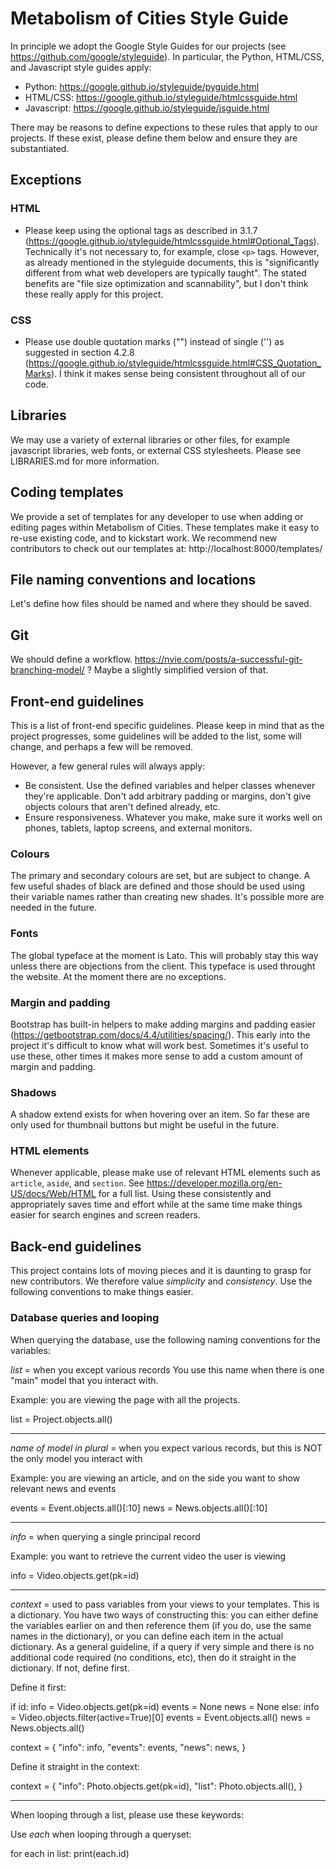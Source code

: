 # Metabolism of Cities Style Guide

In principle we adopt the Google Style Guides for our projects (see https://github.com/google/styleguide). In particular, the Python, HTML/CSS, and Javascript style guides apply:

- Python: https://google.github.io/styleguide/pyguide.html
- HTML/CSS: https://google.github.io/styleguide/htmlcssguide.html
- Javascript: https://google.github.io/styleguide/jsguide.html

There may be reasons to define expections to these rules that apply to our projects. If these exist, please define them below and ensure they are substantiated. 

## Exceptions

### HTML

- Please keep using the optional tags as described in 3.1.7 (https://google.github.io/styleguide/htmlcssguide.html#Optional_Tags). Technically it's not necessary to, for example, close `<p>` tags. However, as already mentioned in the styleguide documents, this is "significantly different from what web developers are typically taught". The stated benefits are "file size optimization and scannability", but I don't think these really apply for this project.

### CSS

- Please use double quotation marks ("") instead of single ('') as suggested in section 4.2.8 (https://google.github.io/styleguide/htmlcssguide.html#CSS_Quotation_Marks). I think it makes sense being consistent throughout all of our code.

## Libraries

We may use a variety of external libraries or other files, for example javascript libraries, web fonts, or external CSS stylesheets. Please see LIBRARIES.md for more information.

## Coding templates

We provide a set of templates for any developer to use when adding or editing pages within Metabolism of Cities. These templates make it easy to re-use existing code, and to kickstart work. We recommend new contributors to check out our templates at: http://localhost:8000/templates/

## File naming conventions and locations

Let's define how files should be named and where they should be saved.

## Git 

We should define a workflow.
https://nvie.com/posts/a-successful-git-branching-model/ ?
Maybe a slightly simplified version of that.

## Front-end guidelines

This is a list of front-end specific guidelines. Please keep in mind that as the project progresses, some guidelines will be added to the list, some will change, and perhaps a few will be removed.

However, a few general rules will always apply:

- Be consistent. Use the defined variables and helper classes whenever they're applicable. Don't add arbitrary padding or margins, don't give objects colours that aren't defined already, etc. 
- Ensure responsiveness. Whatever you make, make sure it works well on phones, tablets, laptop screens, and external monitors.

### Colours

The primary and secondary colours are set, but are subject to change. A few useful shades of black are defined and those should be used using their variable names rather than creating new shades. It's possible more are needed in the future.

### Fonts

The global typeface at the moment is Lato. This will probably stay this way unless there are objections from the client. This typeface is used throught the website. At the moment there are no exceptions.

### Margin and padding

Bootstrap has built-in helpers to make adding margins and padding easier (https://getbootstrap.com/docs/4.4/utilities/spacing/). This early into the project it's difficult to know what will work best. Sometimes it's useful to use these, other times it makes more sense to add a custom amount of margin and padding.

### Shadows

A shadow extend exists for when hovering over an item. So far these are only used for thumbnail buttons but might be useful in the future. 

### HTML elements

Whenever applicable, please make use of relevant HTML elements such as `article`, `aside`, and `section`. See https://developer.mozilla.org/en-US/docs/Web/HTML for a full list. Using these consistently and appropriately saves time and effort while at the same time make things easier for search engines and screen readers.

## Back-end guidelines

This project contains lots of moving pieces and it is daunting to grasp for new contributors. We therefore value *simplicity* and *consistency*. Use the following conventions to make things easier.

### Database queries and looping

When querying the database, use the following naming conventions for the variables:

*list* = when you except various records
You use this name when there is one "main" model that you interact with. 

Example: you are viewing the page with all the projects.

list = Project.objects.all()

--------------

*name of model in plural* = when you expect various records, but this is NOT the only model you interact with

Example: you are viewing an article, and on the side you want to show relevant news and events

events = Event.objects.all()[:10]
news = News.objects.all()[:10]

--------------

*info* = when querying a single principal record

Example: you want to retrieve the current video the user is viewing

info = Video.objects.get(pk=id)

--------------

*context* = used to pass variables from your views to your templates. This is a dictionary. You have two ways of constructing this: you can either define the variables earlier on and then reference them (if you do, use the same names in the dictionary), or you can define each item in the actual dictionary. As a general guideline, if a query if very simple and there is no additional code required (no conditions, etc), then do it straight in the dictionary. If not, define first.

Define it first:

if id:
  info = Video.objects.get(pk=id)
  events = None
  news = None
else:
  info = Video.objects.filter(active=True)[0]
  events = Event.objects.all()
  news = News.objects.all()

context = { 
  "info": info,
  "events": events,
  "news": news,
}

Define it straight in the context:

context = {
  "info": Photo.objects.get(pk=id),
  "list": Photo.objects.all(),
}

-------------

When looping through a list, please use these keywords:

Use *each* when looping through a queryset:

for each in list:
  print(each.id)
